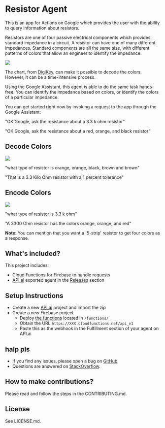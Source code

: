 # Resistor Agent

This is an app for Actions on Google which provides the user with the ability to query information about resistors.

Resistors are one of four passive electrical components which provides standard impedance in a circuit. A resistor can
have one of many different impedances. Standard components are all the same size, with different patterns of colors that allow
an engineer to identify the impedance.

<img src='https://raw.githubusercontent.com/fleker/resistor-agent/master/screenshots/resistor-color-chart.jpg' />

The chart, from [DigiKey](https://www.digikey.com/en/resources/conversion-calculators/conversion-calculator-resistor-color-code-4-band), can make it possible to decode the colors. However, it can be a time-intensive process.

Using the Google Assistant, this agent is able to do the same task hands-free. You can identify the impedance based on colors, or identify the colors of a particular impedance.

You can get started right now by invoking a request to the app through the Google Assistant:

"OK Google, ask the resistance about a 3.3 k ohm resistor"

"OK Google, ask the resistance about a red, orange, and black resistor"

## Decode Colors
<img src='https://raw.githubusercontent.com/fleker/resistor-agent/master/screenshots/decode-2.jpg' />

"what type of resistor is orange, orange, black, brown and brown"

"That is a 3.3 Kilo Ohm resistor with a 1 percent tolerance"

## Encode Colors
<img src='https://raw.githubusercontent.com/fleker/resistor-agent/master/screenshots/encode-1.jpg' />

"what type of resistor is 3.3 k ohm"

"A 3300 Ohm resistor has the colors orange, orange, and red"

**Note**: You can mention that you want a '5-strip' resistor to get four colors as a response.

## What's included?

This project includes:

* Cloud Functions for Firebase to handle requests
* [API.ai](http://api.ai) exported agent in the [Releases](/releases) section

## Setup Instructions

* Create a new [API.ai](http://api.ai) project and import the zip
* Create a new Firebase project
    * Deploy [the functions](https://firebase.google.com/docs/functions/) located in `/functions/`
    * Obtain the URL `https://XXX.cloudfunctions.net/api_v1`
    * Paste this as the webhook in the Fulfillment section of your agent on API.ai

## halp pls

* If you find any issues, please open a bug on [GitHub](/issues).
* Questions are answered on [StackOverflow](https://stackoverflow.com/questions/tagged/actions-on-google).

## How to make contributions?
Please read and follow the steps in the CONTRIBUTING.md.

## License
See LICENSE.md.
